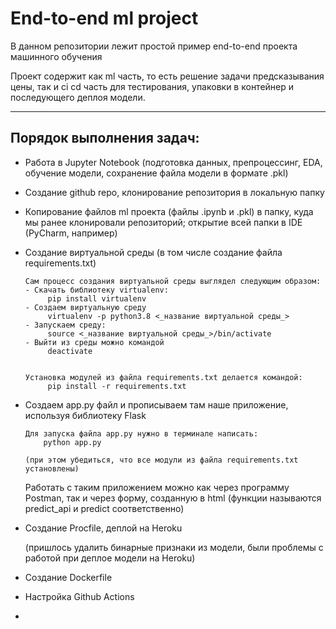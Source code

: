 # End-to-end ml project
В данном репозитории лежит простой пример end-to-end проекта машинного обучения

Проект содержит как ml часть, то есть решение задачи предсказывания цены,
так и ci cd часть для тестирования, упаковки в контейнер и последующего деплоя модели.


--------
## Порядок выполнения задач:
- Работа в Jupyter Notebook (подготовка данных, препроцессинг, EDA, обучение модели, сохранение файла модели в формате .pkl)
- Создание github repo, клонирование репозитория в локальную папку
- Копирование файлов ml проекта (файлы .ipynb и .pkl) в папку, куда мы ранее клонировали репозиторий; открытие всей папки в IDE (PyCharm, например)
- Создание виртуальной среды (в том числе создание файла requirements.txt)

      Сам процесс создания виртуальной среды выглядел следующим образом:
      - Скачать библиотеку virtualenv:
           pip install virtualenv
      - Создаем виртуальную среду
           virtualenv -p python3.8 <_название виртуальной среды_>
      - Запускаем среду:
           source <_название виртуальной среды_>/bin/activate
      - Выйти из среды можно командой
           deactivate


      Установка модулей из файла requirements.txt делается командой:
           pip install -r requirements.txt

- Создаем app.py файл и прописываем там наше приложение, используя библиотеку Flask
     
      Для запуска файла app.py нужно в терминале написать:
          python app.py 
          
      (при этом убедиться, что все модули из файла requirements.txt установлены)
      
    Работать с таким приложением можно как через программу Postman, так и через форму, созданную в html
    (функции называются predict_api и predict соответственно)


- Создание Procfile, деплой на Heroku

  (пришлось удалить бинарные признаки из модели, были проблемы с работой при деплое модели на Heroku)
- Создание Dockerfile 
- Настройка Github Actions
- 